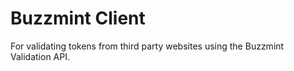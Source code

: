 # Buzzmint Client  

For validating tokens from third party websites using the Buzzmint Validation API.

